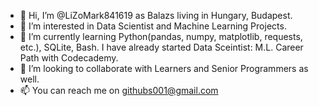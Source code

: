 - 👋 Hi, I’m @LiZoMark841619 as Balazs living in Hungary, Budapest. 
- 👀 I’m interested in Data Scientist and Machine Learning Projects. 
- 🌱 I’m currently learning Python(pandas, numpy, matplotlib, requests, etc.), SQLite, Bash. I have already started Data Sceintist: M.L. Career Path with Codecademy. 
- 💞️ I’m looking to collaborate with Learners and Senior Programmers as well. 
- 📫 You can reach me on githubs001@gmail.com

<!---
LiZoMark841619/LiZoMark841619 is a ✨ special ✨ repository because its `README.md` (this file) appears on your GitHub profile.
You can click the Preview link to take a look at your changes.
--->
